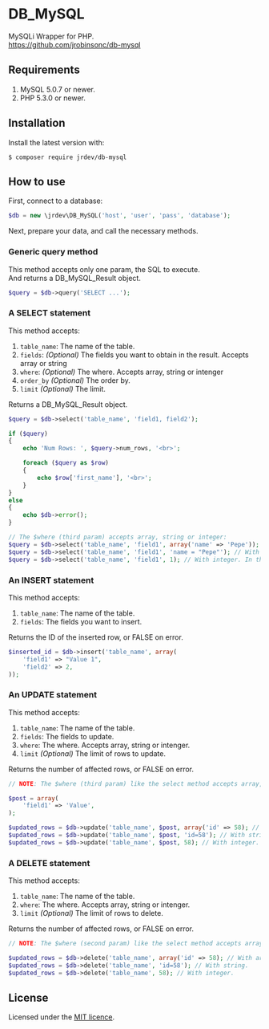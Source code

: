 # DB_MySQL

MySQLi Wrapper for PHP.    
https://github.com/jrobinsonc/db-mysql

## Requirements

1. MySQL 5.0.7 or newer.
2. PHP 5.3.0 or newer.

## Installation

Install the latest version with:

```
$ composer require jrdev/db-mysql
```

## How to use

First, connect to a database:

```php
$db = new \jrdev\DB_MySQL('host', 'user', 'pass', 'database');
```

Next, prepare your data, and call the necessary methods.

### Generic query method

This method accepts only one param, the SQL to execute.   
And returns a DB_MySQL_Result object.

```php
$query = $db->query('SELECT ...');
```

### A SELECT statement

This method accepts:

1. `table_name`: The name of the table.
2. `fields`: *(Optional)* The fields you want to obtain in the result. Accepts array or string
3. `where`: *(Optional)* The where. Accepts array, string or intenger
4. `order_by` *(Optional)* The order by.
5. `limit` *(Optional)* The limit.

Returns a DB_MySQL_Result object.

```php
$query = $db->select('table_name', 'field1, field2');

if ($query)
{
    echo 'Num Rows: ', $query->num_rows, '<br>';

    foreach ($query as $row) 
    {
        echo $row['first_name'], '<br>';
    }
}
else
{
    echo $db->error();
}

// The $where (third param) accepts array, string or integer:
$query = $db->select('table_name', 'field1', array('name' => 'Pepe')); // With array.
$query = $db->select('table_name', 'field1', 'name = "Pepe"'); // With string.
$query = $db->select('table_name', 'field1', 1); // With integer. In this case, the resulting sql for the "WHERE" is "id = 1".
```

### An INSERT statement

This method accepts:

1. `table_name`: The name of the table.
2. `fields`: The fields you want to insert.

Returns the ID of the inserted row, or FALSE on error.

```php
$inserted_id = $db->insert('table_name', array(
    'field1' => "Value 1",
    'field2' => 2,
));
```

### An UPDATE statement

This method accepts:

1. `table_name`: The name of the table.
2. `fields`: The fields to update.
3. `where`: The where. Accepts array, string or intenger.
5. `limit` *(Optional)* The limit of rows to update.

Returns the number of affected rows, or FALSE on error.

```php
// NOTE: The $where (third param) like the select method accepts array, string or integer.

$post = array(
    'field1' => 'Value',
);

$updated_rows = $db->update('table_name', $post, array('id' => 58); // With array.
$updated_rows = $db->update('table_name', $post, 'id=58'); // With string.
$updated_rows = $db->update('table_name', $post, 58); // With integer.
```

### A DELETE statement

This method accepts:

1. `table_name`: The name of the table.
3. `where`: The where. Accepts array, string or intenger.
5. `limit` *(Optional)* The limit of rows to delete.

Returns the number of affected rows, or FALSE on error.

```php
// NOTE: The $where (second param) like the select method accepts array, string or integer.

$updated_rows = $db->delete('table_name', array('id' => 58); // With array.
$updated_rows = $db->delete('table_name', 'id=58'); // With string.
$updated_rows = $db->delete('table_name', 58); // With integer.
```

## License

Licensed under the [MIT licence](https://raw.github.com/jrobinsonc/db-mysql/master/LICENSE).
